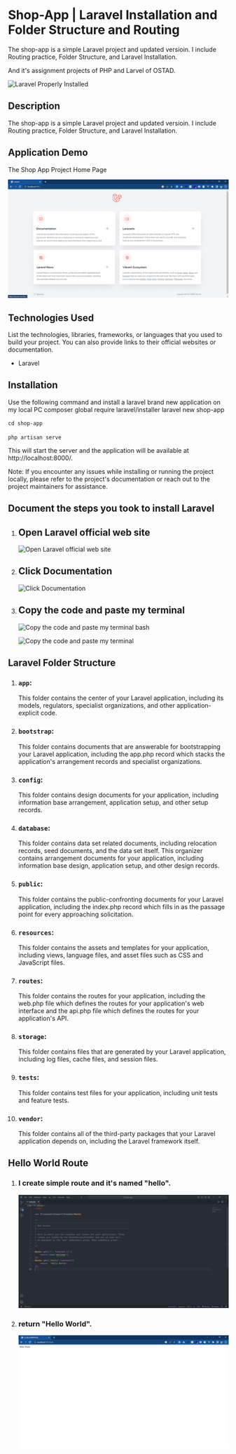 # Shop-App | Laravel Installation and Folder Structure and Routing
The shop-app is a simple Laravel project and updated versioin. I include Routing practice, Folder Structure, and Laravel Installation.

And it's assignment projects of PHP and Larvel of OSTAD.

![Laravel Properly Installed](https://raw.githubusercontent.com/alamin-php/shop-app/master/documentation/laravel-install.png)

## Description

The shop-app is a simple Laravel project and updated versioin. I include Routing practice, Folder Structure, and Laravel Installation.

## Application Demo
The Shop App Project Home Page

![Demo Video](https://raw.githubusercontent.com/alamin-php/ostad-assingment/master/module-13/shop-app/public/assets/app-runing.png)

## Technologies Used

List the technologies, libraries, frameworks, or languages that you used to build your project. You can also provide links to their official websites or documentation.

- Laravel
## Installation

Use the following command and install a laravel brand new application on my local PC
    composer global require laravel/installer
    laravel new shop-app

    cd shop-app

    php artisan serve

This will start the server and the application will be available at http://localhost:8000/.

Note: If you encounter any issues while installing or running the project locally, please refer to the project's documentation or reach out to the project maintainers for assistance.

## Document the steps you took to install Laravel

1. ## Open Laravel official web site
     ![Open Laravel official web site](https://raw.githubusercontent.com/alamin-php/shop-app/master/documentation/laravel-offical-website.png)

2. ## Click Documentation
     ![Click Documentation](https://raw.githubusercontent.com/alamin-php/shop-app/master/documentation/laravel-offical-website-documetation.png)
3. ## Copy the code and paste my terminal

     ![Copy the code and paste my terminal](https://raw.githubusercontent.com/alamin-php/shop-app/master/documentation/install-command.png)
     bash
     
     
     ![Copy the code and paste my terminal](https://raw.githubusercontent.com/alamin-php/shop-app/master/documentation/laravel-install.png)
 

## Laravel Folder Structure

1. ### `app`:
     This folder contains the center of your Laravel application, including its models, regulators, specialist organizations, and other application-explicit code.

2. ### `bootstrap`:
     This folder contains documents that are answerable for bootstrapping your Laravel application, including the app.php record which stacks the application's arrangement records and specialist organizations.
3. ### `config`:
     This folder contains design documents for your application, including information base arrangement, application setup, and other setup records.
4. ### `database`:
     This folder contains data set related documents, including relocation records, seed documents, and the data set itself.
     This organizer contains arrangement documents for your application, including information base design, application setup, and other design records.
5. ### `public`:
     This folder contains the public-confronting documents for your Laravel application, including the index.php record which fills in as the passage point for every approaching solicitation.
6. ### `resources`:
     This folder contains the assets and templates for your application, including views, language files, and asset files such as CSS and JavaScript files.
7. ### `routes`:
     This folder contains the routes for your application, including the web.php file which defines the routes for your application's web interface and the api.php file which defines the routes for your application's API.
8. ### `storage`:
     This folder contains files that are generated by your Laravel application, including log files, cache files, and session files.
9. ### `tests`:
     This folder contains test files for your application, including unit tests and feature tests.
10. ### `vendor`:
     This folder contains all of the third-party packages that your Laravel application depends on, including the Laravel framework itself.


## Hello World Route

1. ### I create simple route and it's named "hello".

     ![Hello Route](https://github.com/alamin-php/ostad-assingment/blob/master/module-13/shop-app/public/assets/web-route.PNG?raw=true)

2. ### return "Hello World".

     ![Hello World Route Output](https://github.com/alamin-php/ostad-assingment/blob/master/module-13/shop-app/public/assets/hello-world.PNG?raw=true)
